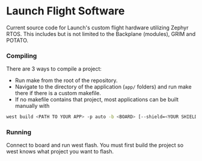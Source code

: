 # Launch Flight Software
Current source code for Launch's custom flight hardware utilizing Zephyr RTOS. This includes but is not limited to the Backplane (modules), GRIM and POTATO.  

### Compiling
There are 3 ways to compile a project:
- Run make <name of project> from the root of the repository. 
- Navigate to the directory of the application (`app/` folders) and run make there if there is a custom makefile.
- If no makefile contains that project, most applications can be built manually with
```sh
west build <PATH TO YOUR APP> -p auto -b <BOARD> [--shield=<YOUR SHIELD>]
```


### Running
Connect to board and run west flash. You must first build the project so west knows what project you want to flash.


